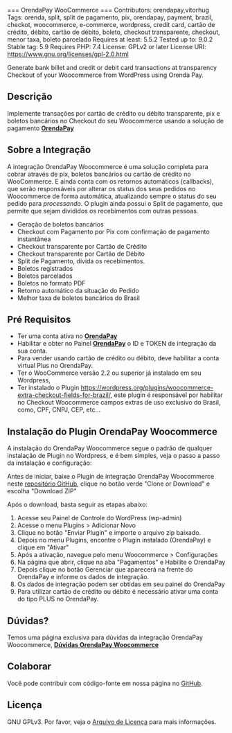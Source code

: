 === OrendaPay WooCommerce ===
Contributors: orendapay,vitorhug
Tags: orenda, split, split de pagamento, pix, orendapay, payment, brazil, checkot, woocommerce, e-commerce, wordpress, credit card, cartão de crédito, débito, cartão de débito, boleto, checkout transparente, checkout, menor taxa, boleto parcelado
Requires at least: 5.5.2
Tested up to: 9.0.2
Stable tag: 5.9
Requires PHP: 7.4
License: GPLv2 or later
License URI: https://www.gnu.org/licenses/gpl-2.0.html

Generate bank billet and credit or debit card transactions at transparency Checkout of your Woocommerce from WordPress using Orenda Pay. 

## Descrição ## 
Implemente transações por cartão de crédito ou débito transparente, pix e boletos bancários no Checkout do seu Woocommerce usando a solução de pagamento **[OrendaPay](https://www.orendapay.com.br/)**

## Sobre a Integração ##

A integração OrendaPay Woocommerce é uma solução completa para cobrar através de pix, boletos bancários ou cartão de crédito no WooCommerce. E ainda conta com os retornos automáticos (callbacks), que serão responsáveis por alterar os status dos seus pedidos no Woocommerce de forma automática, atualizando sempre o status do seu pedido para *processando*. O plugin ainda possui o Split de pagamento, que permite que sejam divididos os recebimentos com outras pessoas.

- Geração de boletos bancários
- Checkout com Pagamento por Pix com confirmação de pagamento instantânea
- Checkout transparente por Cartão de Crédito
- Checkout transparente por Cartão de Débito
- Split de Pagamento, divida os recebimentos.
- Boletos registrados
- Boletos parcelados
- Boletos no formato PDF
- Retorno automático da situação do Pedido
- Melhor taxa de boletos bancários do Brasil

## Pré Requisitos ##

- Ter uma conta ativa no **[OrendaPay](https://www.orendapay.com.br/)**
- Habilitar e obter no Painel **[OrendaPay](https://www.orendapay.com.br/)** o ID e TOKEN de integração da sua conta.
- Para vender usando cartão de crédito ou débito, deve habilitar a conta virtual Plus no OrendaPay.
- Ter o WooCommerce versão 2.2 ou superior já instalado em seu Wordpress, 
- Ter instalado o Plugin https://wordpress.org/plugins/woocommerce-extra-checkout-fields-for-brazil/, este plugin é responsável por habilitar no Checkout Woocommerce campos extras de uso exclusivo do Brasil, como, CPF, CNPJ, CEP, etc...

## Instalação do Plugin OrendaPay Woocommerce ##

A instalação do OrendaPay Woocommerce segue o padrão de qualquer instalação de Plugin no Wordpress, e é bem simples, veja o passo a passo da instalação e configuração:

Antes de iniciar, baixe o Plugin de integração OrendaPay Woocommerce neste [repositório GitHub](https://github.com/orendapay/orendapay-woocommerce/), clique no botão verde "Clone or Download" e escolha "Download ZIP"

Após o download, basta seguir as etapas abaixo:

1) Acesse seu Painel de Controle do WordPress (wp-admin)
2) Acesse o menu Plugins > Adicionar Novo
3) Clique no botão "Enviar Plugin" e importe o arquivo zip baixado.
4) Depois no menu Plugins, encontre o Plugin instalado (OrendaPay) e clique em "Ativar"
5) Após a ativação, navegue pelo menu Woocommerce > Configurações
6) Na página que abrir, clique na aba "Pagamentos" e Habilite o OrendaPay
7) Depois clique no botão Gerenciar que aparecerá na frente do OrendaPay e informe os dados de integração.
8) Os dados de integração podem ser obtidas em seu painel do OrendaPay
9) Para utilizar cartão de crédito ou débito é necessário ativar uma conta do tipo PLUS no OrendaPay. 

## Dúvidas? ##

Temos uma página exclusiva para dúvidas da integração OrendaPay Woocommerce, **[Dúvidas OrendaPay Woocommerce](https://www.orendapay.com.br/ecommerce)**

## Colaborar ##

Você pode contribuir com código-fonte em nossa página no [GitHub](https://github.com/orendapay/orendapay-woocommerce/).

## Licença

GNU GPLv3. Por favor, veja o [Arquivo de Licença](LICENSE) para mais informações.


[badge-license]: https://img.shields.io/badge/license-GPLv3-blue.svg
